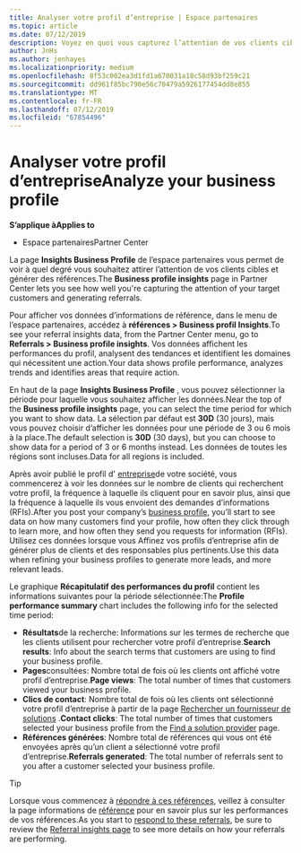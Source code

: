 ```yaml
---
title: Analyser votre profil d’entreprise | Espace partenaires
ms.topic: article
ms.date: 07/12/2019
description: Voyez en quoi vous capturez l’attention de vos clients cibles et générez des références.
author: JnHs
ms.author: jenhayes
ms.localizationpriority: medium
ms.openlocfilehash: 8f53c002ea3d1fd1a670031a18c58d93bf259c21
ms.sourcegitcommit: dd961f85bc790e56c70479a5926177454dd8e855
ms.translationtype: MT
ms.contentlocale: fr-FR
ms.lasthandoff: 07/12/2019
ms.locfileid: "67854496"
---
```

# <a name="analyze-your-business-profile"></a><span data-ttu-id="93573-103">Analyser votre profil d’entreprise</span><span class="sxs-lookup"><span data-stu-id="93573-103">Analyze your business profile</span></span>
<!-- 
https://go.microsoft.com/fwlink/?linkid=849120
-->

<span data-ttu-id="93573-104">**S’applique à**</span><span class="sxs-lookup"><span data-stu-id="93573-104">**Applies to**</span></span>

- <span data-ttu-id="93573-105">Espace partenaires</span><span class="sxs-lookup"><span data-stu-id="93573-105">Partner Center</span></span>

<span data-ttu-id="93573-106">La page **Insights Business Profile** de l’espace partenaires vous permet de voir à quel degré vous souhaitez attirer l’attention de vos clients cibles et générer des références.</span><span class="sxs-lookup"><span data-stu-id="93573-106">The **Business profile insights** page in Partner Center lets you see how well you're capturing the attention of your target customers and generating referrals.</span></span>

<span data-ttu-id="93573-107">Pour afficher vos données d’informations de référence, dans le menu de l’espace partenaires, accédez à **références > Business profil Insights**.</span><span class="sxs-lookup"><span data-stu-id="93573-107">To see your referral insights data, from the Partner Center menu, go to **Referrals > Business profile insights**.</span></span> <span data-ttu-id="93573-108">Vos données affichent les performances du profil, analysent des tendances et identifient les domaines qui nécessitent une action.</span><span class="sxs-lookup"><span data-stu-id="93573-108">Your data shows profile performance, analyzes trends and identifies areas that require action.</span></span>

<span data-ttu-id="93573-109">En haut de la page **Insights Business Profile** , vous pouvez sélectionner la période pour laquelle vous souhaitez afficher les données.</span><span class="sxs-lookup"><span data-stu-id="93573-109">Near the top of the **Business profile insights** page, you can select the time period for which you want to show data.</span></span> <span data-ttu-id="93573-110">La sélection par défaut est **30D** (30 jours), mais vous pouvez choisir d’afficher les données pour une période de 3 ou 6 mois à la place.</span><span class="sxs-lookup"><span data-stu-id="93573-110">The default selection is **30D** (30 days), but you can choose to show data for a period of 3 or 6 months instead.</span></span> <span data-ttu-id="93573-111">Les données de toutes les régions sont incluses.</span><span class="sxs-lookup"><span data-stu-id="93573-111">Data for all regions is included.</span></span>

<span data-ttu-id="93573-112">Après avoir publié le profil d' [entreprise](create-a-marketing-profile.md)de votre société, vous commencerez à voir les données sur le nombre de clients qui recherchent votre profil, la fréquence à laquelle ils cliquent pour en savoir plus, ainsi que la fréquence à laquelle ils vous envoient des demandes d’informations (RFIs).</span><span class="sxs-lookup"><span data-stu-id="93573-112">After you post your company’s [business profile](create-a-marketing-profile.md), you’ll start to see data on how many customers find your profile, how often they click through to learn more, and how often they send you requests for information (RFIs).</span></span> <span data-ttu-id="93573-113">Utilisez ces données lorsque vous Affinez vos profils d’entreprise afin de générer plus de clients et des responsables plus pertinents.</span><span class="sxs-lookup"><span data-stu-id="93573-113">Use this data when refining your business profiles to generate more leads, and more relevant leads.</span></span>

<span data-ttu-id="93573-114">Le graphique **Récapitulatif des performances du profil** contient les informations suivantes pour la période sélectionnée:</span><span class="sxs-lookup"><span data-stu-id="93573-114">The **Profile performance summary** chart includes the following info for the selected time period:</span></span>

- <span data-ttu-id="93573-115">**Résultats**de la recherche: Informations sur les termes de recherche que les clients utilisent pour rechercher votre profil d’entreprise.</span><span class="sxs-lookup"><span data-stu-id="93573-115">**Search results**: Info about the search terms that customers are using to find your business profile.</span></span>
- <span data-ttu-id="93573-116">**Pages**consultées: Nombre total de fois où les clients ont affiché votre profil d’entreprise.</span><span class="sxs-lookup"><span data-stu-id="93573-116">**Page views**: The total number of times that customers viewed your business profile.</span></span>
- <span data-ttu-id="93573-117">**Clics de contact**: Nombre total de fois où les clients ont sélectionné votre profil d’entreprise à partir de la page [Rechercher un fournisseur de solutions](https://www.microsoft.com/solution-providers/home) .</span><span class="sxs-lookup"><span data-stu-id="93573-117">**Contact clicks**: The total number of times that customers selected your business profile from the [Find a solution provider](https://www.microsoft.com/solution-providers/home) page.</span></span>
- <span data-ttu-id="93573-118">**Références générées**: Nombre total de références qui vous ont été envoyées après qu’un client a sélectionné votre profil d’entreprise.</span><span class="sxs-lookup"><span data-stu-id="93573-118">**Referrals generated**: The total number of referrals sent to you after a customer selected your business profile.</span></span>

> [!TIP]
> <span data-ttu-id="93573-119">Lorsque vous commencez à [répondre à ces références](responding-to-referrals.md), veillez à consulter la page informations de [référence](referral-insights.md) pour en savoir plus sur les performances de vos références.</span><span class="sxs-lookup"><span data-stu-id="93573-119">As you start to [respond to these referrals](responding-to-referrals.md), be sure to review the [Referral insights page](referral-insights.md) to see more details on how your referrals are performing.</span></span>

